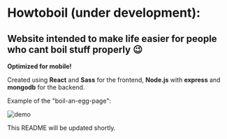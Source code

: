 # Howtoboil (under development):

## Website intended to make life easier for people who cant boil stuff properly 😉

**Optimized for mobile!**

Created using **React** and **Sass** for the frontend, **Node.js** with **express** and **mongodb** for the backend.

Example of the "boil-an-egg-page":

![demo](https://user-images.githubusercontent.com/34421443/55618689-6bb1bf80-5797-11e9-8e65-ec9b025fbd4b.png)

This README will be updated shortly.
